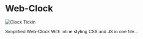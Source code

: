 # Web-Clock

![Clock Tickin](https://i.makeagif.com/media/11-17-2014/d9POqN.gif)

Simplified Web-Clock With inline styling CSS and JS in one file...
